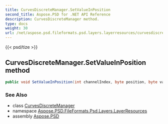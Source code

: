 ```yaml
---
title: CurvesDiscreteManager.SetValueInPosition
second_title: Aspose.PSD for .NET API Reference
description: CurvesDiscreteManager method. 
type: docs
weight: 30
url: /net/aspose.psd.fileformats.psd.layers.layerresources/curvesdiscretemanager/setvalueinposition/
---
```

{{< psd/tize >}}
## CurvesDiscreteManager.SetValueInPosition method

```csharp
public void SetValueInPosition(int channelIndex, byte position, byte value)
```

### See Also

* class [CurvesDiscreteManager](../)
* namespace [Aspose.PSD.FileFormats.Psd.Layers.LayerResources](../../curvesdiscretemanager/)
* assembly [Aspose.PSD](../../../)


